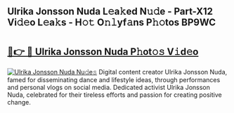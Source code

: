 ## Ulrika Jonsson Nuda L𝚎a𝚔ed N𝚞𝚍e - Part-X12 Vi𝚍𝚎o L𝚎a𝚔s - H𝚘𝚝 O𝚗𝚕yf𝚊ns P𝚑𝚘tos BP9WC

# <h2><a href="http://kf7qsp8.oniu.top/?m=Ulrika+Jonsson+Nuda">🔗👉 🔴 Ulrika Jonsson Nuda P𝚑ot𝚘𝚜 V𝚒d𝚎o</a></h2>

[![Ulrika Jonsson Nuda Nu𝚍e𝚜](https://i.imgur.com/0qMVB7G.gif)](http://kf7qsp8.oniu.top/?m=Ulrika+Jonsson+Nuda)
Digital content creator Ulrika Jonsson Nuda, famed for disseminating dance and lifestyle ideas, through performances and personal vlogs on social media. Dedicated activist Ulrika Jonsson Nuda, celebrated for their tireless efforts and passion for creating positive change.  
